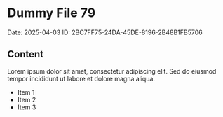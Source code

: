 # Dummy File 79

Date: 2025-04-03
ID: 2BC7FF75-24DA-45DE-8196-2B48B1FB5706

## Content

Lorem ipsum dolor sit amet, consectetur adipiscing elit.
Sed do eiusmod tempor incididunt ut labore et dolore magna aliqua.

* Item 1
* Item 2
* Item 3
